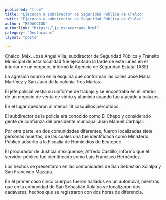 ```yaml
---
published: "true"
title: "Ejecutan a subdirector de Seguridad Pública de Chalco"
twitt: "Ejecutan a subdirector de Seguridad Pública de Chalco"
author: "REDACCION"
authorlink: "https://ljz.mx/acercade.html"
category: "Destacadas"
layout: "posts"

---
```



  Chalco, Méx. José Ángel Villa, subdirector de Seguridad Pública y Tránsito Municipal de esta localidad fue ejecutado la tarde de este lunes en el interior de un negocio, informó la Agencia de Seguridad Estatal (ASE).



  La agresión ocurrió en la esquina que conforman las calles José María Martínez y San Juan de la colonia Tres Marías.



  El jefe policial vestía su uniforme de trabajo y se encontraba en el interior de un negocio de venta de vidrio y aluminio cuando fue atacado a balazos.



  En el lugar quedaron al menos 18 casquillos percutidos.



  El subdirector de la policía era conocido como El Chepo y considerado gente de confianza del presidente municipal Juan Manuel Carbajal.



  Por otra parte, en dos comunidades diferentes, fueron localizadas siete personas muertas, de las cuales una fue identificada como Ministerio Público adscrito a la Fiscalía de Homicidios de Ecatepec.



  El procurador de Justicia mexiquense, Alfredo Castillo, informó que el servidor público fue identificado como Luis Francisco Hernández.



  Los hechos se presentaron en las comunidades de San Sebastián Xolalpa y San Francisco Mazapa.



  En el primer caso cinco cuerpos fueron hallados en un automóvil, mientras que en la comunidad de San Sebastián Xolalpa se localizaron dos cadáveres, hechos que se registraron con dos horas de diferencia.

